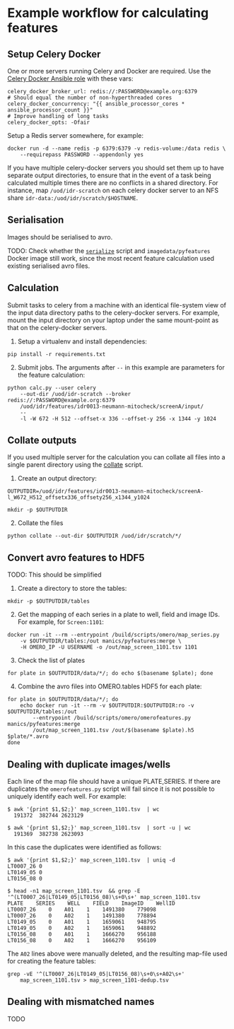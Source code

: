 # Example workflow for calculating features

## Setup Celery Docker

One or more servers running Celery and Docker are required.
Use the [Celery Docker Ansible role](https://github.com/openmicroscopy/ansible-role-celery-docker/tree/0.1.0) with these vars:

```
celery_docker_broker_url: redis://:PASSWORD@example.org:6379
# Should equal the number of non-hyperthreaded cores
celery_docker_concurrency: "{{ ansible_processor_cores * ansible_processor_count }}"
# Improve handling of long tasks
celery_docker_opts: -Ofair
```

Setup a Redis server somewhere, for example:

```
docker run -d --name redis -p 6379:6379 -v redis-volume:/data redis \
    --requirepass PASSWORD --appendonly yes
```

If you have multiple celery-docker servers you should set them up to have separate output directories, to ensure that in the event of a task being calculated multiple times there are no conflicts in a shared directory.
For instance, map `/uod/idr-scratch` on each celery docker server to an NFS share `idr-data:/uod/idr/scratch/$HOSTNAME`.


## Serialisation

Images should be serialised to avro.

TODO: Check whether the [`serialize`](serialize) script and `imagedata/pyfeatures` Docker image still work, since the most recent feature calculation used existing serialised avro files.


## Calculation

Submit tasks to celery from a machine with an identical file-system view of the input data directory paths to the celery-docker servers.
For example, mount the input directory on your laptop under the same mount-point as that on the celery-docker servers.

1. Setup a virtualenv and install dependencies:

```
pip install -r requirements.txt
```

2. Submit jobs.
The arguments after `--` in this example are parameters for the feature calculation:

```
python calc.py --user celery
    --out-dir /uod/idr-scratch --broker redis://:PASSWORD@example.org:6379
    /uod/idr/features/idr0013-neumann-mitocheck/screenA/input/
    --
    -l -W 672 -H 512 --offset-x 336 --offset-y 256 -x 1344 -y 1024
```


## Collate outputs

If you used multiple server for the calculation you can collate all files into a single parent directory using the [collate](collate) script.

1. Create an output directory:

```
OUTPUTDIR=/uod/idr/features/idr0013-neumann-mitocheck/screenA-l_W672_H512_offsetx336_offsety256_x1344_y1024

mkdir -p $OUTPUTDIR
```

2. Collate the files

```
python collate --out-dir $OUTPUTDIR /uod/idr/scratch/*/
```


## Convert avro features to HDF5

TODO: This should be simplified

1. Create a directory to store the tables:

```
mkdir -p $OUTPUTDIR/tables
```

2. Get the mapping of each series in a plate to well, field and image IDs.
For example, for `Screen:1101`:

```
docker run -it --rm --entrypoint /build/scripts/omero/map_series.py
    -v $OUTPUTDIR/tables:/out manics/pyfeatures:merge \
    -H OMERO_IP -U USERNAME -o /out/map_screen_1101.tsv 1101
```

3. Check the list of plates

```
for plate in $OUTPUTDIR/data/*/; do echo $(basename $plate); done
```

4. Combine the avro files into OMERO.tables HDF5 for each plate:

```
for plate in $OUTPUTDIR/data/*/; do
    echo docker run -it --rm -v $OUTPUTDIR:$OUTPUTDIR:ro -v $OUTPUTDIR/tables:/out
        --entrypoint /build/scripts/omero/omerofeatures.py manics/pyfeatures:merge
        /out/map_screen_1101.tsv /out/$(basename $plate).h5 $plate/*.avro
done
```

## Dealing with duplicate images/wells

Each line of the map file should have a unique PLATE,SERIES.
If there are duplicates the `omerofeatures.py` script will fail since it is not possible to uniquely identify each well.
For example:

```
$ awk '{print $1,$2;}' map_screen_1101.tsv  | wc
  191372  382744 2623129

$ awk '{print $1,$2;}' map_screen_1101.tsv  | sort -u | wc
  191369  382738 2623093
```

In this case the duplicates were identified as follows:

```
$ awk '{print $1,$2;}' map_screen_1101.tsv  | uniq -d
LT0007_26 0
LT0149_05 0
LT0156_08 0

$ head -n1 map_screen_1101.tsv  && grep -E '^(LT0007_26|LT0149_05|LT0156_08)\s+0\s+' map_screen_1101.tsv
PLATE    SERIES    WELL    FIELD    ImageID    WellID
LT0007_26    0    A01    1    1491380    779098
LT0007_26    0    A02    1    1491380    778894
LT0149_05    0    A01    1    1659061    948795
LT0149_05    0    A02    1    1659061    948892
LT0156_08    0    A01    1    1666270    956188
LT0156_08    0    A02    1    1666270    956109
```

The `A02` lines above were manually deleted, and the resulting map-file used for creating the feature tables:

```
grep -vE '^(LT0007_26|LT0149_05|LT0156_08)\s+0\s+A02\s+'
    map_screen_1101.tsv > map_screen_1101-dedup.tsv
```


## Dealing with mismatched names

TODO
